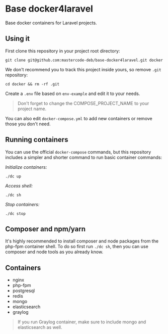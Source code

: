 # Base docker4laravel

Base docker containers for Laravel projects.

## Using it

First clone this repository in your project root directory:

```
git clone git@github.com:mastercode-deb/base-docker4laravel.git docker
```

We don't recommend you to track this project inside yours, so remove `.git` repository:

```
cd docker && rm -rf .git
```

Create a `.env` file based on `env-example` and edit it to your needs.

> Don't forget to change the COMPOSE_PROJECT_NAME to your project name.

You can also edit `docker-compose.yml` to add new containers or remove those you don't need.

## Running containers

You can use the official `docker-compose` commands, but this repository includes a simpler and shorter command to run basic container commands:

*Initialize containers:*

```
./dc up
```

*Access shell:*

```
./dc sh
```

*Stop containers:*

```
./dc stop
```

## Composer and npm/yarn

It's highly recommended to install composer and node packages from the php-fpm container shell. To do so first run `./dc sh`, then you can use composer and node tools as you already know.

## Containers

- nginx
- php-fpm
- postgresql
- redis
- mongo
- elasticsearch
- graylog

> If you run Graylog container, make sure to include mongo and elasticsearch as well.
